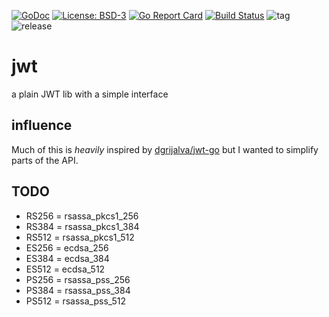 [![GoDoc](https://godoc.org/github.com/henderjon/jwt?status.svg)](https://godoc.org/github.com/henderjon/jwt)
[![License: BSD-3](https://img.shields.io/badge/license-BSD--3-blue.svg)](https://img.shields.io/badge/license-BSD--3-blue.svg)
[![Go Report Card](https://goreportcard.com/badge/github.com/henderjon/jwt)](https://goreportcard.com/report/github.com/henderjon/jwt)
[![Build Status](https://travis-ci.org/henderjon/jwt.svg?branch=dev)](https://travis-ci.org/henderjon/jwt)
![tag](https://img.shields.io/github/tag/henderjon/jwt.svg)
![release](https://img.shields.io/github/release/henderjon/jwt.svg)

# jwt
a plain JWT lib with a simple interface

## influence

Much of this is *heavily* inspired by [dgrijalva/jwt-go](github.com/dgrijalva/jwt-go) but I wanted to simplify parts of the API.


## TODO

  - RS256 = rsassa_pkcs1_256
  - RS384 = rsassa_pkcs1_384
  - RS512 = rsassa_pkcs1_512
  - ES256 = ecdsa_256
  - ES384 = ecdsa_384
  - ES512 = ecdsa_512
  - PS256 = rsassa_pss_256
  - PS384 = rsassa_pss_384
  - PS512 = rsassa_pss_512
